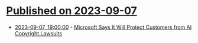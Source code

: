 # [Published on 2023-09-07](index.md)

* [2023-09-07, 19:00:00](https://yro.slashdot.org/story/23/09/07/1844208/microsoft-says-it-will-protect-customers-from-ai-copyright-lawsuits?utm_source=rss1.0mainlinkanon&utm_medium=feed) - [Microsoft Says It Will Protect Customers from AI Copyright Lawsuits](https://yro.slashdot.org/story/23/09/07/1844208/microsoft-says-it-will-protect-customers-from-ai-copyright-lawsuits?utm_source=rss1.0mainlinkanon&utm_medium=feed)
